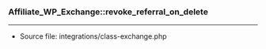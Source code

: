 ### Affiliate_WP_Exchange::revoke_referral_on_delete

----

- Source file: integrations/class-exchange.php

